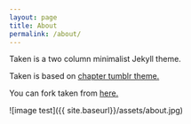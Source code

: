 ```yaml
---
layout: page
title: About
permalink: /about/
---
```


Taken is a two column minimalist Jekyll theme.

Taken is based on [chapter tumblr theme.](http://theme-chapter.tumblr.com/)

You can fork taken from [here.](https://github.com/vfalanis/taken)

![image test]({{ site.baseurl}}/assets/about.jpg)

